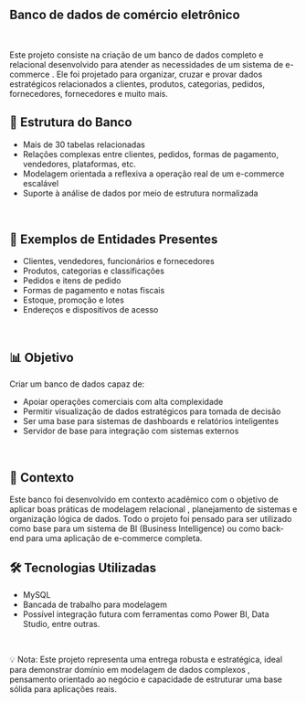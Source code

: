 ## Banco de dados de comércio eletrônico
<br>

Este projeto consiste na criação de um banco de dados completo e relacional desenvolvido para atender as necessidades de um sistema de e-commerce . Ele foi projetado para organizar, cruzar e provar dados estratégicos relacionados a clientes, produtos, categorias, pedidos, fornecedores, fornecedores e muito mais.
<br>

## 🧱 Estrutura do Banco
- Mais de 30 tabelas relacionadas
- Relações complexas entre clientes, pedidos, formas de pagamento, vendedores, plataformas, etc.
- Modelagem orientada a reflexiva a operação real de um e-commerce escalável
- Suporte à análise de dados por meio de estrutura normalizada
<br>

## 🧾 Exemplos de Entidades Presentes
- Clientes, vendedores, funcionários e fornecedores
- Produtos, categorias e classificações
- Pedidos e itens de pedido
- Formas de pagamento e notas fiscais
- Estoque, promoção e lotes
- Endereços e dispositivos de acesso
<br>

## 📊 Objetivo
Criar um banco de dados capaz de:

- Apoiar operações comerciais com alta complexidade
- Permitir visualização de dados estratégicos para tomada de decisão
- Ser uma base para sistemas de dashboards e relatórios inteligentes
- Servidor de base para integração com sistemas externos
<br>

## 📘 Contexto
Este banco foi desenvolvido em contexto acadêmico com o objetivo de aplicar boas práticas de modelagem relacional , planejamento de sistemas e organização lógica de dados. Todo o projeto foi pensado para ser utilizado como base para um sistema de BI (Business Intelligence) ou como back-end para uma aplicação de e-commerce completa.
<br>

## 🛠️ Tecnologias Utilizadas
- MySQL
- Bancada de trabalho para modelagem
- Possível integração futura com ferramentas como Power BI, Data Studio, entre outras.
<br>

💡 Nota: Este projeto representa uma entrega robusta e estratégica, ideal para demonstrar domínio em modelagem de dados complexos , pensamento orientado ao negócio e capacidade de estruturar uma base sólida para aplicações reais.
